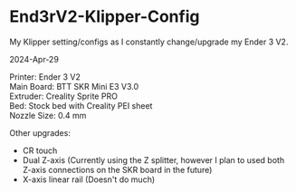 # End3rV2-Klipper-Config
My Klipper setting/configs as I constantly change/upgrade my Ender 3 V2.

2024-Apr-29  
  
Printer: Ender 3 V2  
Main Board: BTT SKR Mini E3 V3.0  
Extruder: Creality Sprite PRO  
Bed: Stock bed with Creality PEI sheet  
Nozzle Size: 0.4 mm  
  
Other upgrades:
- CR touch
- Dual Z-axis (Currently using the Z splitter, however I plan to used both Z-axis connections on the SKR board in the future)
- X-axis linear rail (Doesn't do much) 
